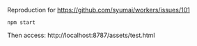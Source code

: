 Reproduction for https://github.com/syumai/workers/issues/101

```
npm start
```

Then access: http://localhost:8787/assets/test.html
